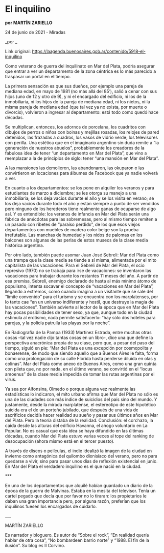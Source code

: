 # El inquilino

**por MARTÍN ZARIELLO**

24 de junio de 2021 - Miradas

_por _

Link original: https://laagenda.buenosaires.gob.ar/contenido/5918-el-inquilino



Como veterano de guerra del inquilinato en Mar del Plata, podría asegurar que entrar a ver un departamento de la zona céntrica es lo más parecido a traspasar un portal en el tiempo.




La primera sensación es que sus dueños, por ejemplo una pareja de mediana edad, en mayo de 1981 (no más allá del 85’), salió a cenar con sus hijos (uno de 12 y otro de 9), y ni el encargado del edificio, ni los de la inmobiliaria, ni los hijos de la pareja de mediana edad, ni los nietos, ni la misma pareja de mediana edad (que tal vez ya no exista, por muerte o divorcio), volvieron a ingresar al departamento: está todo como quedó hace décadas.




Se multiplican, entonces, los adornos de porcelana, los cuadritos con dibujos de perros o niños con boinas y mejillas rosadas, los relojes de pared detenidos, las frazadas a cuadros, los vasos de vidrio verde, los televisores con perilla. Una estética que en el imaginario argentino sin duda remite a “la generación de nuestros abuelos”, probablemente los creadores de la fabulosa idea de tener “un departamento en Mar del Plata”, que vino a reemplazar a la de principios de siglo: tener “una mansión en Mar del Plata”.




A las mansiones las demolieron, las abandonaron, las okuparon o las convirtieron en locaciones para álbumes de Facebook que ya nadie volverá a ver.




En cuanto a los departamentos: se los pone en alquiler los veranos y para estudiantes de marzo a diciembre; se les otorga su manejo a una inmobiliaria; se los deja vacíos durante el año y se los visita en verano; se los deja vacíos durante todo el año y están siempre a punto de ser vendidos pero ninguno de los herederos tiene realmente ganas de ocuparse de algo así. Y es entendible: los veranos de infancia en Mar del Plata serán una fábrica de anécdotas para las sobremesas, pero al mismo tiempo remiten a un pasado con ribetes de “paraíso perdido”, de los que esos viejos departamentos con muebles de madera color beige son la prueba irrefutable. Las manchas de humedad y los nidos de palomas en los balcones son algunas de las perlas de estos museos de la clase media histórica argentina.




Por otro lado, también puede asomar Juan José Sebreli: Mar del Plata como una trampa que la clase media se tiende a sí misma, alimentada por el mito capitalista de las vacaciones. Para el Sebreli de Mar del Plata, el ocio represivo (1970) no se trabaja para irse de vacaciones: se inventaron las vacaciones para trabajar durante los restantes 11 meses del año. A partir de esa premisa, Sebreli, enemigo declarado de hasta al más mínimo átomo de populismo, intenta socavar el concepto de “vacaciones en Mar del Plata”, llegando a extremos, como cuando imagina a un visitante que se sale del “límite convenido” para el turismo y se encuentra con los marplatenses, por lo tanto cae “en un universo indiferente y hostil, que destruye la magia de las vacaciones”. También advierte al lector de la época que en Mar del Plata hay pocas posibilidades de tener sexo, ya que, aunque todo en la ciudad estimula al erotismo, nada permite satisfacerlo: “hay sólo dos hoteles para parejas, y la policía patrulla las playas por la noche”.




En Radiografía de la Pampa (1933) Martínez Estrada, entre muchas otras cosas –tal vez nadie dijo tantas cosas en un libro-, dice una que define la perspectiva anacrónica propia de su clase, pero que, a pesar del paso del tiempo, siguió en pie: “Mar del Plata es una excepción por cosmopolita y bonaerense, de modo que siendo aquello que a Buenos Aires le falta, forma como una prolongación de su calle Florida hasta perderse diluida en olas y colinas”. Mar del Plata como anexo de Buenos Aires, como una gran quinta con pileta que, no por nada, en el último verano, se convirtió en el “locus amoenus” de la clase media impedida de tomar las rutas argentinas por el virus.




Ya sea por Alfonsina, Olmedo o porque alguna vez realmente las estadísticas lo indicaron, el mito urbano afirma que Mar del Plata no sólo es una de las ciudades con más índice de suicidios del país sino del mundo. Y justamente, desde la mirada marplatense, el estereotipo de este hipotético suicida era el de un porteño jubilado, que después de una vida de sacrificios decidía hacer realidad su sueño y pasar sus últimos años en Mar del Plata. Pero la teoría distaba de la realidad. Conclusión: el corchazo, la caída desde las alturas del edificio Havanna, el ahogo voluntario en La Popular. No es casual que esta idea se haya difundido en las últimas décadas, cuando Mar del Plata estuvo varias veces al tope del ranking de desocupación (ahora mismo está en el tercer puesto).




A través de discos o películas, el indie idealizó la imagen de la ciudad en invierno como antagónica del quilombo dionisíaco del verano, pero no para quedarse a vivir, sino para pasar unos días de reflexión existencial en junio. En Mar del Plata el verdadero inquilino es el que nació en la ciudad.




\*\*\*




En uno de los departamentos que alquilé habían guardado un diario de la época de la guerra de Malvinas. Estaba en la mesita del televisor. Tenía un cartel pegado que decía que por favor no lo tiraran: los propietarios le daban una gran importancia pero, por alguna razón, preferían que los inquilinos fuesen los encargados de cuidarlo.




\_\_\_




MARTÍN ZARIELLO




Es narrador y bloguero. Es autor de “Sobre el rock”, “En realidad quería hablar de otra cosa”, “No bombardeen barrio norte” y “1988. El fin de la ilusión”. Su blog es Il Corvino.



